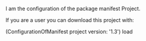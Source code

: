 I am the configuration of the package manifest Project.

If you are a  user you can download this project with:



(ConfigurationOfManifest project version: '1.3') load